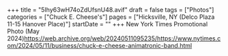 +++
title = "5Ihy63wH74oZdUfsnU48.avif"
draft = false
tags = ["Photos"]
categories = ["Chuck E. Cheese's"]
pages = ["Hicksville, NY (Delco Plaza 11-15 Hanover Place)"]
startDate = ""
+++
New York Times Promotional Photo (May 2024)https://web.archive.org/web/20240511095235/https://www.nytimes.com/2024/05/11/business/chuck-e-cheese-animatronic-band.html
